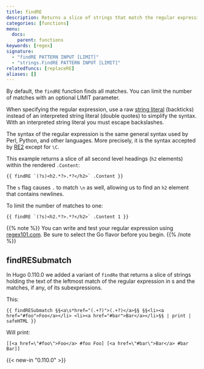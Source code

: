 ```yaml
---
title: findRE
description: Returns a slice of strings that match the regular expression.
categories: [functions]
menu:
  docs:
    parent: functions
keywords: [regex]
signature:
  - "findRE PATTERN INPUT [LIMIT]"
  - "strings.FindRE PATTERN INPUT [LIMIT]"
relatedfuncs: [replaceRE]
aliases: []
---
```

By default, the `findRE` function finds all matches. You can limit the number of matches with an optional LIMIT parameter.

When specifying the regular expression, use a raw [string literal] (backticks) instead of an interpreted string literal (double quotes) to simplify the syntax. With an interpreted string literal you must escape backslashes.

The syntax of the regular expression is the same general syntax used by Perl, Python, and other languages. More precisely, it is the syntax accepted by [RE2] except for `\C`.

This example returns a slice of all second level headings (`h2` elements) within the rendered `.Content`:

```go-html-template
{{ findRE `(?s)<h2.*?>.*?</h2>` .Content }}
```

The `s` flag causes `.` to match `\n` as well, allowing us to find an `h2` element that contains newlines.

To limit the number of matches to one:

```go-html-template
{{ findRE `(?s)<h2.*?>.*?</h2>` .Content 1 }}
```

{{% note %}}
You can write and test your regular expression using [regex101.com](https://regex101.com/). Be sure to select the Go flavor before you begin.
{{% /note %}}

## findRESubmatch

In Hugo 0.110.0 we added a variant of `findRe` that returns a slice of strings holding the text of the leftmost match of the regular expression in s and the matches, if any, of its subexpressions.

This:

```go-html-template
{{ findRESubmatch §§<a\s*href="(.+?)">(.+?)</a>§§ §§<li><a href="#foo">Foo</a></li> <li><a href="#bar">Bar</a></li>§§ | print | safeHTML }}
```

Will print:

```
[[<a href=\"#foo\">Foo</a> #foo Foo] [<a href=\"#bar\">Bar</a> #bar Bar]]
```

{{< new-in "0.110.0" >}}


[RE2]: https://github.com/google/re2/wiki/Syntax
[string literal]: https://go.dev/ref/spec#String_literals
